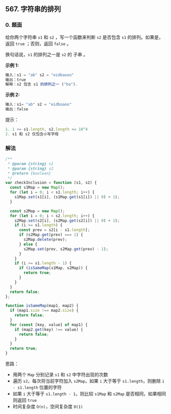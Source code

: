## 567. 字符串的排列

### 0. 题面

给你两个字符串 `s1` 和 `s2` ，写一个函数来判断 `s2` 是否包含 `s1` 的排列。如果是，返回 `true` ；否则，返回 `false` 。

换句话说，`s1` 的排列之一是 `s2` 的 子串 。

**示例 1:**

```javascript
输入：s1 = "ab" s2 = "eidbaooo"
输出：true
解释：s2 包含 s1 的排列之一 ("ba").
```

**示例 2:**

```javascript
输入：s1= "ab" s2 = "eidboaoo"
输出：false
```

提示：

```javascript
1. 1 <= s1.length, s2.length <= 10^4
2. s1 和 s2 仅包含小写字母
```

### 解法

```javascript
/**
 * @param {string} s1
 * @param {string} s2
 * @return {boolean}
 */
var checkInclusion = function (s1, s2) {
  const s1Map = new Map();
  for (let i = 0; i < s1.length; i++) {
    s1Map.set(s1[i], (s1Map.get(s1[i]) || 0) + 1);
  }

  const s2Map = new Map();
  for (let i = 0; i < s2.length; i++) {
    s2Map.set(s2[i], (s2Map.get(s2[i]) || 0) + 1);
    if (i >= s1.length) {
      const prev = s2[i - s1.length];
      if (s2Map.get(prev) === 1) {
        s2Map.delete(prev);
      } else {
        s2Map.set(prev, s2Map.get(prev) - 1);
      }
    }
    if (i >= s1.length - 1) {
      if (isSameMap(s1Map, s2Map)) {
        return true;
      }
    }
  }
  return false;
};

function isSameMap(map1, map2) {
  if (map1.size !== map2.size) {
    return false;
  }
  for (const [key, value] of map1) {
    if (map2.get(key) !== value) {
      return false;
    }
  }
  return true;
}
```

思路：

- 用两个 `Map` 分别记录 `s1` 和 `s2` 中字符出现的次数
- 遍历 `s2`，每次将当前字符加入 `s2Map`，如果 `i` 大于等于 `s1.length`，则删除 `i - s1.length` 位置的字符
- 如果 `i` 大于等于 `s1.length - 1`，则比较 `s1Map` 和 `s2Map` 是否相同，如果相同则返回 `true`
- 时间复杂度 `O(n)`，空间复杂度 `O(1)`

